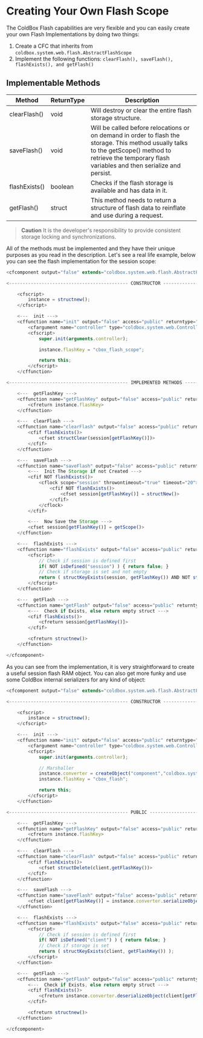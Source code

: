 # Creating Your Own Flash Scope

The ColdBox Flash capabilities are very flexible and you can easily create your own Flash Implementations by doing two things:

1. Create a CFC that inherits from `coldbox.system.web.flash.AbstractFlashScope`
2. Implement the following functions: `clearFlash(), saveFlash(), flashExists(), and getFlash()`

## Implementable Methods

|Method|ReturnType|Description|
|--|--|--|
|clearFlash()|void|Will destroy or clear the entire flash storage structure.|
|saveFlash()|void|Will be called before relocations or on demand in order to flash the storage. This method usually talks to the getScope() method to retrieve the temporary flash variables and then serialize and persist.|
|flashExists()|boolean|Checks if the flash storage is available and has data in it.|
|getFlash()|struct|This method needs to return a structure of flash data to reinflate and use during a request.|

> **Caution**  It is the developer's responsibility to provide consistent storage locking and synchronizations.

All of the methods must be implemented and they have their unique purposes as you read in the description. Let's see a real life example, below you can see the flash implementation for the session scope:

```js
<cfcomponent output="false" extends="coldbox.system.web.flash.AbstractFlashScope" hint="A ColdBox session flash scope">

<-------------------------------------------- CONSTRUCTOR ------------------------------------------>

	<cfscript>
		instance = structnew();
	</cfscript>

	<---  init --->
    <cffunction name="init" output="false" access="public" returntype="SessionFlash" hint="Constructor">
    	<cfargument name="controller" type="coldbox.system.web.Controller" required="true" hint="The ColdBox Controller"/>
    	<cfscript>
    		super.init(arguments.controller);

			instance.flashKey = "cbox_flash_scope";

			return this;
    	</cfscript>
    </cffunction>

<-------------------------------------------- IMPLEMENTED METHODS ------------------------------------------>

	<---  getFlashKey --->
	<cffunction name="getFlashKey" output="false" access="public" returntype="string" hint="Get the flash key storage used in session scope.">
		<cfreturn instance.flashKey>
	</cffunction>

	<---  clearFlash --->
	<cffunction name="clearFlash" output="false" access="public" returntype="void" hint="Clear the flash storage">
		<cfif flashExists()>
			<cfset structClear(session[getFlashKey()])>
		</cfif>
	</cffunction>

	<---  saveFlash --->
	<cffunction name="saveFlash" output="false" access="public" returntype="void" hint="Save the flash storage in preparing to go to the next request">
		<---  Init The Storage if not Created --->
		<cfif NOT flashExists()>
    		<cflock scope="session" throwontimeout="true" timeout="20">
				<cfif NOT flashExists()>
					<cfset session[getFlashKey()] = structNew()>
				</cfif>
			</cflock>
		</cfif>

		<---  Now Save the Storage --->
		<cfset session[getFlashKey()] = getScope()>
	</cffunction>

	<---  flashExists --->
	<cffunction name="flashExists" output="false" access="public" returntype="boolean" hint="Checks if the flash storage exists and IT HAS DATA to inflate.">
		<cfscript>
    		// Check if session is defined first
    		if( NOT isDefined("session") ) { return false; }
			// Check if storage is set and not empty
			return ( structKeyExists(session, getFlashKey()) AND NOT structIsEmpty(session[getFlashKey()]) );
    	</cfscript>
	</cffunction>

	<---  getFlash --->
	<cffunction name="getFlash" output="false" access="public" returntype="struct" hint="Get the flash storage structure to inflate it.">
		<---  Check if Exists, else return empty struct --->
		<cfif flashExists()>
			<cfreturn session[getFlashKey()]>
		</cfif>

		<cfreturn structnew()>
	</cffunction>

</cfcomponent>
```

As you can see from the implementation, it is very straightforward to create a useful session flash RAM object. You can also get more funky and use some ColdBox internal serializers for any kind of object:

```js
<cfcomponent output="false" extends="coldbox.system.web.flash.AbstractFlashScope" hint="A ColdBox client flash scope">

<-------------------------------------------- CONSTRUCTOR ------------------------------------------>

	<cfscript>
		instance = structnew();
	</cfscript>

	<---  init --->
    <cffunction name="init" output="false" access="public" returntype="ClientFlash" hint="Constructor">
    	<cfargument name="controller" type="coldbox.system.web.Controller" required="true" hint="The ColdBox Controller"/>
    	<cfscript>
    		super.init(arguments.controller);

			// Marshaller
			instance.converter = createObject("component","coldbox.system.core.conversion.ObjectMarshaller").init();
			instance.flashKey = "cbox_flash";

			return this;
    	</cfscript>
    </cffunction>

<-------------------------------------------- PUBLIC ------------------------------------------>

	<---  getFlashKey --->
	<cffunction name="getFlashKey" output="false" access="public" returntype="string" hint="Get the flash key storage used in cluster scope.">
		<cfreturn instance.flashKey>
	</cffunction>

	<---  clearFlash --->
	<cffunction name="clearFlash" output="false" access="public" returntype="void" hint="Clear the flash storage">
		<cfif flashExists()>
			<cfset structDelete(client,getFlashKey())>
		</cfif>
	</cffunction>

	<---  saveFlash --->
	<cffunction name="saveFlash" output="false" access="public" returntype="void" hint="Save the flash storage in preparing to go to the next request">
		<cfset client[getFlashKey()] = instance.converter.serializeObject( getScope() )>
	</cffunction>

	<---  flashExists --->
	<cffunction name="flashExists" output="false" access="public" returntype="boolean" hint="Checks if the flash storage exists and IT HAS DATA to inflate.">
		<cfscript>
    		// Check if session is defined first
    		if( NOT isDefined("client") ) { return false; }
			// Check if storage is set
			return ( structKeyExists(client, getFlashKey()) );
    	</cfscript>
	</cffunction>

	<---  getFlash --->
	<cffunction name="getFlash" output="false" access="public" returntype="struct" hint="Get the flash storage structure to inflate it.">
		<---  Check if Exists, else return empty struct --->
		<cfif flashExists()>
			<cfreturn instance.converter.deserializeObject(client[getFlashKey()])>
		</cfif>

		<cfreturn structnew()>
	</cffunction>

</cfcomponent>
```
